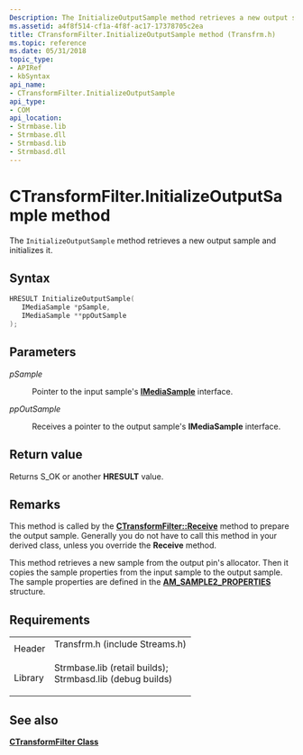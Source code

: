 ```yaml
---
Description: The InitializeOutputSample method retrieves a new output sample and initializes it.
ms.assetid: a4f8f514-cf1a-4f8f-ac17-17378705c2ea
title: CTransformFilter.InitializeOutputSample method (Transfrm.h)
ms.topic: reference
ms.date: 05/31/2018
topic_type: 
- APIRef
- kbSyntax
api_name: 
- CTransformFilter.InitializeOutputSample
api_type: 
- COM
api_location: 
- Strmbase.lib
- Strmbase.dll
- Strmbasd.lib
- Strmbasd.dll
---
```


# CTransformFilter.InitializeOutputSample method

The `InitializeOutputSample` method retrieves a new output sample and initializes it.

## Syntax


```C++
HRESULT InitializeOutputSample(
   IMediaSample *pSample,
   IMediaSample **ppOutSample
);
```



## Parameters

<dl> <dt>

*pSample* 
</dt> <dd>

Pointer to the input sample's [**IMediaSample**](/windows/desktop/api/Strmif/nn-strmif-imediasample) interface.

</dd> <dt>

*ppOutSample* 
</dt> <dd>

Receives a pointer to the output sample's **IMediaSample** interface.

</dd> </dl>

## Return value

Returns S\_OK or another **HRESULT** value.

## Remarks

This method is called by the [**CTransformFilter::Receive**](ctransformfilter-receive.md) method to prepare the output sample. Generally you do not have to call this method in your derived class, unless you override the **Receive** method.

This method retrieves a new sample from the output pin's allocator. Then it copies the sample properties from the input sample to the output sample. The sample properties are defined in the [**AM\_SAMPLE2\_PROPERTIES**](/windows/win32/api/strmif/ns-strmif-am_sample2_properties) structure.

## Requirements



|                    |                                                                                                                                                                                            |
|--------------------|--------------------------------------------------------------------------------------------------------------------------------------------------------------------------------------------|
| Header<br/>  | <dl> <dt>Transfrm.h (include Streams.h)</dt> </dl>                                                                                  |
| Library<br/> | <dl> <dt>Strmbase.lib (retail builds); </dt> <dt>Strmbasd.lib (debug builds)</dt> </dl> |



## See also

<dl> <dt>

[**CTransformFilter Class**](ctransformfilter.md)
</dt> </dl>

 

 




